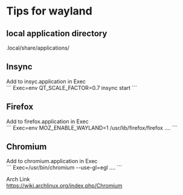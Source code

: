 # Tips for wayland

## local application directory

.local/share/applications/

## Insync  

Add to insyc.application in Exec  
´´´
Exec=env QT_SCALE_FACTOR=0.7 insync start
´´´


## Firefox
Add to firefox.application in Exec  
´´´
Exec=env MOZ_ENABLE_WAYLAND=1 /usr/lib/firefox/firefox ....
´´´

## Chromium  
Add to chromium.application in Exec  
´´´
Exec=/usr/bin/chromium --use-gl=egl ....
´´´

Arch Link  
https://wiki.archlinux.org/index.php/Chromium  

